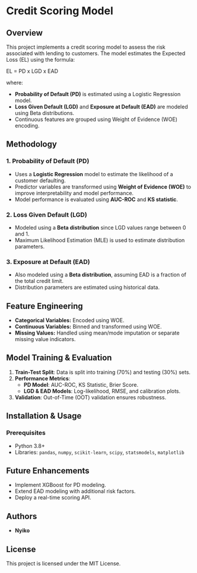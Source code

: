 # Credit Scoring Model

## Overview
This project implements a credit scoring model to assess the risk associated with lending to customers. The model estimates the Expected Loss (EL) using the formula:

EL = PD x LGD x EAD

where:
- **Probability of Default (PD)** is estimated using a Logistic Regression model.
- **Loss Given Default (LGD)** and **Exposure at Default (EAD)** are modeled using Beta distributions.
- Continuous features are grouped using Weight of Evidence (WOE) encoding.

## Methodology
### 1. Probability of Default (PD)
- Uses a **Logistic Regression** model to estimate the likelihood of a customer defaulting.
- Predictor variables are transformed using **Weight of Evidence (WOE)** to improve interpretability and model performance.
- Model performance is evaluated using **AUC-ROC** and **KS statistic**.

### 2. Loss Given Default (LGD)
- Modeled using a **Beta distribution** since LGD values range between 0 and 1.
- Maximum Likelihood Estimation (MLE) is used to estimate distribution parameters.

### 3. Exposure at Default (EAD)
- Also modeled using a **Beta distribution**, assuming EAD is a fraction of the total credit limit.
- Distribution parameters are estimated using historical data.

## Feature Engineering
- **Categorical Variables:** Encoded using WOE.
- **Continuous Variables:** Binned and transformed using WOE.
- **Missing Values:** Handled using mean/mode imputation or separate missing value indicators.

## Model Training & Evaluation
1. **Train-Test Split**: Data is split into training (70%) and testing (30%) sets.
2. **Performance Metrics**:
   - **PD Model**: AUC-ROC, KS Statistic, Brier Score.
   - **LGD & EAD Models**: Log-likelihood, RMSE, and calibration plots.
3. **Validation**: Out-of-Time (OOT) validation ensures robustness.

## Installation & Usage
### Prerequisites
- Python 3.8+
- Libraries: `pandas`, `numpy`, `scikit-learn`, `scipy`, `statsmodels`, `matplotlib`

## Future Enhancements
- Implement XGBoost for PD modeling.
- Extend EAD modeling with additional risk factors.
- Deploy a real-time scoring API.

## Authors
- **Nyiko**

## License
This project is licensed under the MIT License.

